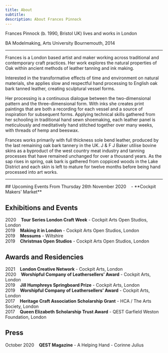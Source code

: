 ```yaml
---
title: About
subtitle: 
description: About Frances Pinnock
---
```


Frances Pinnock (b. 1990, Bristol UK) lives and works in London

BA Modelmaking, Arts University Bournemouth, 2014 

<hr />

Frances is a London based artist and maker working across traditional and contemporary craft practices. Her work explores the natural properties of Oak within  ancient methods of leather tanning and ink making. 

Interested in the transformative effects of time and environment on natural materials, she applies slow and respectful hand processing to English oak bark tanned leather, creating sculptural vessel forms.

Her processing is a continuous dialogue between the two-dimensional pattern and the three-dimensional form. With inks she creates print paintings that are both a recording for each vessel and a source of inspiration for subsequent forms. Applying technical skills gathered from her schooling in traditional hand sewn shoemaking, each leather panel is meticulously and meditatively hand stitched together over many weeks, with threads of hemp and beeswax.

Frances works primarily with full thickness sole bend leather, produced by the last remaining oak bark tannery in the UK. J & F J Baker utilise bovine skins as a byproduct of the west country meat industry and tanning processes that have remained unchanged for over a thousand years. As the sap rises in spring, oak bark is gathered from coppiced woods in the Lake District and each skin is left to mature for twelve months before being hand processed into art works. 

<hr />
## Upcoming Events
From Thursday 26th November 2020&nbsp;&nbsp;&nbsp; - **Cockpit Makers' Market** 

## Exhibitions and Events
2020&nbsp;&nbsp;&nbsp; **Tour Series London Craft Week** - Cockpit Arts Open Studios, London  
2019&nbsp;&nbsp;&nbsp; **Making it in London** - Cockpit Arts Open Studios, London  
2019&nbsp;&nbsp;&nbsp; **Messums** - Wiltshire  
2019&nbsp;&nbsp;&nbsp; **Christmas Open Studios** - Cockpit Arts Open Studios, London  

## Awards and Residencies
2021&nbsp;&nbsp;&nbsp; **London Creative Network** - Cockpit Arts, London  
2020&nbsp;&nbsp;&nbsp; **Worshipful Company of Leathersellers’ Award** - Cockpit Arts, London  
2019&nbsp;&nbsp;&nbsp; **Jill Humphreys Springboard Prize** - Cockpit Arts, London  
2019&nbsp;&nbsp;&nbsp; **Worshipful Company of Leathersellers’ Award** - Cockpit Arts, London  
2017&nbsp;&nbsp;&nbsp; **Heritage Craft Association Scholarship Grant** - HCA / The Arts Society, London  
2017&nbsp;&nbsp;&nbsp; **Queen Elizabeth Scholarship Trust Award** - QEST Garfield Weston Foundation, London 

## Press
October 2020&nbsp;&nbsp;&nbsp; **QEST Magazine** - A Helping Hand - Corinne Julius 
